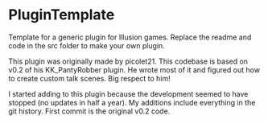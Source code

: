 # PluginTemplate
Template for a generic plugin for Illusion games. Replace the readme and code in the src folder to make your own plugin.


This plugin was originally made by picolet21. This codebase is based on v0.2 of his KK_PantyRobber plugin.
He wrote most of it and figured out how to create custom talk scenes. Big respect to him!

I started adding to this plugin because the development seemed to have stopped (no updates in half a year).
My additions include everything in the git history. First commit is the original v0.2 code.